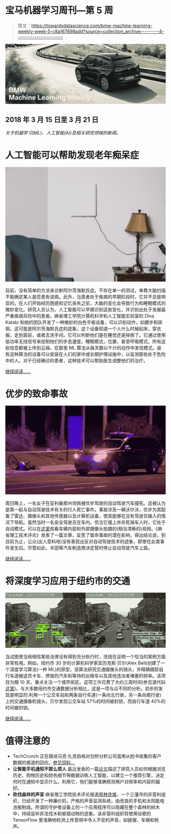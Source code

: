 # 宝马机器学习周刊—第 5 周

> 原文：<https://towardsdatascience.com/bmw-machine-learning-weekly-week-5-c8a167698add?source=collection_archive---------4----------------------->

![](img/22ed0ba790260e109c0428468c5c9d1f.png)

## 2018 年 3 月 15 日至 3 月 21 日

*关于机器学习(ML)、人工智能(AI)及相关研究领域的新闻。*

# 人工智能可以帮助发现老年痴呆症

![](img/627a8c1fa8121c4fa12fad53b42819d4.png)

目前，没有简单的方法来诊断阿尔茨海默氏症。不存在单一的测试，单靠大脑扫描不能确定某人是否患有该病。此外，当患者处于疾病的早期阶段时，它并不总是明显的。在人们开始经历困惑和记忆丧失之前，大脑的变化会导致行为和睡眠模式的微妙变化。研究人员认为，人工智能可以早期识别这些变化，并识别出处于发展最严重疾病风险中的患者。麻省理工学院计算机科学和人工智能实验室的 Dina Katabi 和她的团队开发了一种微妙的白色平板设备，可以识别动作，如踱步和徘徊，这可能是阿尔茨海默氏症的迹象。这个设备知道一个人什么时候起床，穿衣服，走到窗前，或者去洗手间。它可以判断他们是在睡觉还是摔倒了。它通过使用低功率无线信号来绘制他们的步态速度，睡眠模式，位置，甚至呼吸模式。所有这些信息都被上传到云端，在那里 ML 算法从每天数以千计的动作中发现模式。装有这种算法的设备可以安装在人们的家中或长期护理设施中，以监测那些处于危险中的人。对于已经确诊的患者，这种技术可以帮助医生调整他们的治疗。

[继续阅读……](https://www.technologyreview.com/s/609236/ai-can-spot-signs-of-alzheimers-before-your-family-does/)

# 优步的致命事故

![](img/a637c80fac559bcae7f564f0c70e79e6.png)

周日晚上，一名女子在亚利桑那州坦佩被优步驾驶的自动驾驶汽车撞死。这被认为是第一起与自动驾驶技术有关的行人死亡事件。事故涉及一辆沃尔沃，优步为其配备了雷达、摄像头和其他传感器以及计算机设备，使其能够在没有驾驶员输入的情况下导航。虽然当时一名安全驾驶员在车内，但当它撞上并杀死骑车人时，它处于自动模式。可以在[这里]( https://www.nytimes.com/interactive/2018/03/20/us/self-driving-uber-pedestrian-killed.html)观看车辆内部和外部摄像头拍摄的(相当清晰的)视频。《麻省理工技术评论》发表了一篇文章，反思了致命事故的潜在影响，得出结论说，到目前为止，公众(出人意料地)没有表现出反对自动驾驶技术的迹象，即使在此类事件发生后。尽管如此，丰田等汽车制造商决定暂时停止自动驾驶汽车上路。

[继续阅读……](https://www.technologyreview.com/s/610574/what-ubers-fatal-accident-could-mean-for-the-autonomous-car-industry/)

# 将深度学习应用于纽约市的交通

![](img/ba0aea33abbc608fbe6101c48fdc6fee.png)

当试图使当局相信某些法律没有得到充分执行时，洗钱在证明一个恰当的案例方面非常有用。例如，纽约市 30 岁的计算机科学家亚历克斯·贝尔(Alex Bell)创建了一个深度学习算法(一种 ML)的原型，该算法研究交通摄像头的镜头，并精确跟踪自行车道被送货卡车、停放的汽车和等待的出租车以及其他违法者堵塞的频率。该项目为期 10 天，重点关注一个城市街区。这项工作花费了大约三周时间(参见源代码[这里]( https://github.com/Bellspringsteen/OurCamera))。与大多数纽约市交通数据分析相比，这是一项与众不同的分析。初步的发现是明显的:利用一个公交车站和两条自行车道(一条向北行驶，另一条向南行驶)上的交通摄像机镜头，贝尔发现公交车站 57%的时间被封锁，而自行车道 40%的时间被封锁。

[继续阅读……](https://www.nytimes.com/2018/03/15/nyregion/bike-lane-blocked-new-york.html)

# 值得注意的

*   TechCrunch 正在跟进马克·扎克伯格对剑桥分析公司滥用从脸书收集的客户数据的报道的回应。[参见饲料…](https://techcrunch.com/story/facebook-responds-to-data-misuse/)
*   **让智能手机通知不那么烦人**
    最近发表的一篇[论文](https://arxiv.org/abs/1803.00458)描述了研究人员如何根据浏览历史、购物历史和财务细节等数据训练人工智能，以建立一个推荐引擎，决定何时在通知中显示什么。利用它，他们能够准确预测用户对频率和内容的偏好。
*   **砍伐森林的声音**
    麻省理工学院技术评论报道[雨林连接](https://rfcx.org/our_work.html)，一个三藩市的非营利组织，已经开发了一种廉价的，严格的声音监测系统，由改良的手机和太阳能电池板制成。所谓的守护者设备上的一个应用程序可以隐藏在整个森林的树木中，持续监听非法伐木和偷猎动物的迹象。该非营利组织将使用谷歌的 TensorFlow 更准确地检测上传音频中令人不安的声音，如链锯、车辆和枪声。
